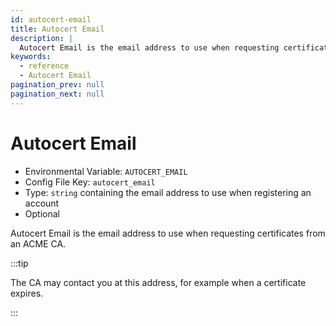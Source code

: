 ```yaml
---
id: autocert-email
title: Autocert Email
description: |
  Autocert Email is the email address to use when requesting certificates from an ACME CA.
keywords:
  - reference
  - Autocert Email
pagination_prev: null
pagination_next: null
---
```


# Autocert Email

- Environmental Variable: `AUTOCERT_EMAIL`
- Config File Key: `autocert_email`
- Type: `string` containing the email address to use when registering an account
- Optional

Autocert Email is the email address to use when requesting certificates from an ACME CA.

:::tip

The CA may contact you at this address, for example when a certificate expires.

:::
